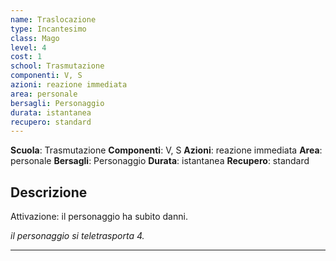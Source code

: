 ```yaml
---
name: Traslocazione
type: Incantesimo
class: Mago
level: 4
cost: 1
school: Trasmutazione
componenti: V, S
azioni: reazione immediata
area: personale
bersagli: Personaggio
durata: istantanea
recupero: standard
---
```

**Scuola**: Trasmutazione
**Componenti**: V, S
**Azioni**: reazione immediata
**Area**: personale
**Bersagli**: Personaggio
**Durata**: istantanea
**Recupero**: standard

**Descrizione**
-

Attivazione: il personaggio ha subito danni.

*il personaggio si teletrasporta 4.*

---
